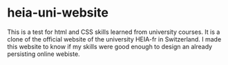 # heia-uni-website
This is a test for html and CSS skills learned from university courses.
It is a clone of the official website of the university HEIA-fr in Switzerland.
I made this website to know if my skills were good enough to design an already persisting online webiste.
